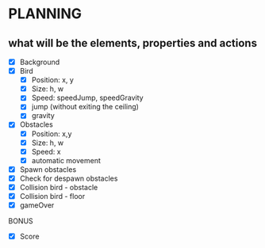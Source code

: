 # PLANNING
## what will be the elements, properties and actions
- [X] Background
- [x] Bird
  - [x] Position: x, y
  - [x] Size: h, w
  - [x] Speed: speedJump, speedGravity
  - [x] jump (without exiting the ceiling)
  - [x] gravity
- [x] Obstacles
  - [x] Position: x,y
  - [x] Size: h, w
  - [x] Speed: x
  - [x] automatic movement
- [x] Spawn obstacles
- [x] Check for despawn obstacles
- [x] Collision bird - obstacle
- [x] Collision bird - floor
- [x] gameOver

BONUS
 - [x] Score
